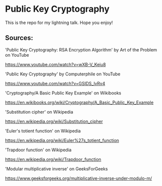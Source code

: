 # Public Key Cryptography

This is the repo for my lightning talk. Hope you enjoy!

## Sources:

'Public Key Cryptography: RSA Encryption Algorithm' by Art of the Problem on YouTube

https://www.youtube.com/watch?v=wXB-V_Keiu8

'Public Key Cryptography' by Computerphile on YouTube

https://www.youtube.com/watch?v=GSIDS_lvRv4

'Cryptography/A Basic Public Key Example' on Wikibooks

https://en.wikibooks.org/wiki/Cryptography/A_Basic_Public_Key_Example

'Substitution cipher' on Wikipedia

https://en.wikipedia.org/wiki/Substitution_cipher

'Euler's totient function' on Wikipedia

https://en.wikipedia.org/wiki/Euler%27s_totient_function

'Trapdoor function' on Wikipedia

https://en.wikipedia.org/wiki/Trapdoor_function

'Modular multiplicative inverse' on GeeksForGeeks

https://www.geeksforgeeks.org/multiplicative-inverse-under-modulo-m/
